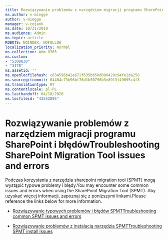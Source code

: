 ```yaml
---
title: Rozwiązywanie problemów z narzędziem migracji programu SharePoint i błędów
ms.author: v-miegge
author: v-miegge
manager: v-cojank
ms.date: 10/31/2019
ms.audience: Admin
ms.topic: article
ROBOTS: NOINDEX, NOFOLLOW
localization_priority: Normal
ms.collection: Adm_O365
ms.custom:
- "5300030"
- "3178"
ms.assetid: ''
ms.openlocfilehash: c634596b42e672f635bb50d080429c94fe2da258
ms.sourcegitcommit: 04484c73b96bf76d1b50796b3e8913f49095c4f3
ms.translationtype: MT
ms.contentlocale: pl-PL
ms.lasthandoff: 04/18/2020
ms.locfileid: "43552895"
---
```

# <a name="troubleshooting-sharepoint-migration-tool-issues-and-errors"></a><span data-ttu-id="b6359-102">Rozwiązywanie problemów z narzędziem migracji programu SharePoint i błędów</span><span class="sxs-lookup"><span data-stu-id="b6359-102">Troubleshooting SharePoint Migration Tool issues and errors</span></span>

<span data-ttu-id="b6359-103">Podczas korzystania z narzędzia sharepoint migration tool (SPMT) mogą wystąpić typowe problemy i błędy.</span><span class="sxs-lookup"><span data-stu-id="b6359-103">You may encounter some common issues and errors when using the SharePoint Migration Tool (SPMT).</span></span> <span data-ttu-id="b6359-104">Aby uzyskać więcej informacji, zapoznaj się z poniższymi linkami.</span><span class="sxs-lookup"><span data-stu-id="b6359-104">Please reference the links below for more information.</span></span>

- [<span data-ttu-id="b6359-105">Rozwiązywanie typowych problemów i błędów SPMT</span><span class="sxs-lookup"><span data-stu-id="b6359-105">Troubleshooting common SPMT issues and errors</span></span>](https://docs.microsoft.com/sharepointmigration/troubleshooting-common-spmt-issues)

- [<span data-ttu-id="b6359-106">Rozwiązywanie problemów z instalacją narzędzia SPMT</span><span class="sxs-lookup"><span data-stu-id="b6359-106">Troubleshooting SPMT install issues</span></span>](https://docs.microsoft.com/sharepointmigration/spmt-install-issues)
